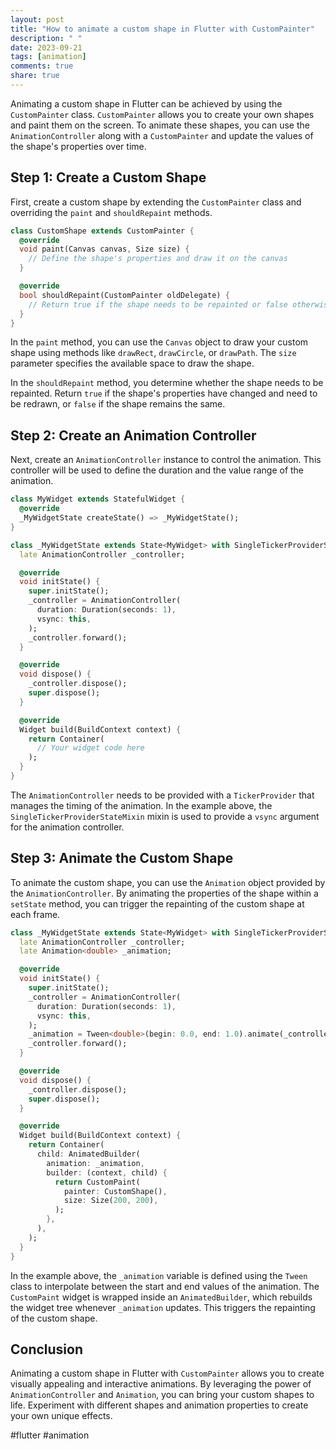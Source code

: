 ```yaml
---
layout: post
title: "How to animate a custom shape in Flutter with CustomPainter"
description: " "
date: 2023-09-21
tags: [animation]
comments: true
share: true
---
```


Animating a custom shape in Flutter can be achieved by using the `CustomPainter` class. `CustomPainter` allows you to create your own shapes and paint them on the screen. To animate these shapes, you can use the `AnimationController` along with a `CustomPainter` and update the values of the shape's properties over time.

## Step 1: Create a Custom Shape

First, create a custom shape by extending the `CustomPainter` class and overriding the `paint` and `shouldRepaint` methods.

```dart
class CustomShape extends CustomPainter {
  @override
  void paint(Canvas canvas, Size size) {
    // Define the shape's properties and draw it on the canvas
  }

  @override
  bool shouldRepaint(CustomPainter oldDelegate) {
    // Return true if the shape needs to be repainted or false otherwise
  }
}
```

In the `paint` method, you can use the `Canvas` object to draw your custom shape using methods like `drawRect`, `drawCircle`, or `drawPath`. The `size` parameter specifies the available space to draw the shape.

In the `shouldRepaint` method, you determine whether the shape needs to be repainted. Return `true` if the shape's properties have changed and need to be redrawn, or `false` if the shape remains the same.

## Step 2: Create an Animation Controller

Next, create an `AnimationController` instance to control the animation. This controller will be used to define the duration and the value range of the animation.

```dart
class MyWidget extends StatefulWidget {
  @override
  _MyWidgetState createState() => _MyWidgetState();
}

class _MyWidgetState extends State<MyWidget> with SingleTickerProviderStateMixin {
  late AnimationController _controller;

  @override
  void initState() {
    super.initState();
    _controller = AnimationController(
      duration: Duration(seconds: 1),
      vsync: this,
    );
    _controller.forward();
  }

  @override
  void dispose() {
    _controller.dispose();
    super.dispose();
  }

  @override
  Widget build(BuildContext context) {
    return Container(
      // Your widget code here
    );
  }
}
```

The `AnimationController` needs to be provided with a `TickerProvider` that manages the timing of the animation. In the example above, the `SingleTickerProviderStateMixin` mixin is used to provide a `vsync` argument for the animation controller.

## Step 3: Animate the Custom Shape

To animate the custom shape, you can use the `Animation` object provided by the `AnimationController`. By animating the properties of the shape within a `setState` method, you can trigger the repainting of the custom shape at each frame.

```dart
class _MyWidgetState extends State<MyWidget> with SingleTickerProviderStateMixin {
  late AnimationController _controller;
  late Animation<double> _animation;

  @override
  void initState() {
    super.initState();
    _controller = AnimationController(
      duration: Duration(seconds: 1),
      vsync: this,
    );
    _animation = Tween<double>(begin: 0.0, end: 1.0).animate(_controller);
    _controller.forward();
  }

  @override
  void dispose() {
    _controller.dispose();
    super.dispose();
  }

  @override
  Widget build(BuildContext context) {
    return Container(
      child: AnimatedBuilder(
        animation: _animation,
        builder: (context, child) {
          return CustomPaint(
            painter: CustomShape(),
            size: Size(200, 200),
          );
        },
      ),
    );
  }
}
```

In the example above, the `_animation` variable is defined using the `Tween` class to interpolate between the start and end values of the animation. The `CustomPaint` widget is wrapped inside an `AnimatedBuilder`, which rebuilds the widget tree whenever `_animation` updates. This triggers the repainting of the custom shape.

## Conclusion

Animating a custom shape in Flutter with `CustomPainter` allows you to create visually appealing and interactive animations. By leveraging the power of `AnimationController` and `Animation`, you can bring your custom shapes to life. Experiment with different shapes and animation properties to create your own unique effects.

#flutter #animation